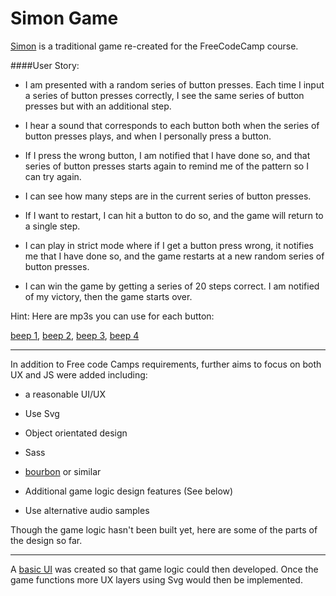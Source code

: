 # Simon Game

[Simon](https://www.freecodecamp.com/challenges/build-a-simon-game) is a traditional game re-created for the FreeCodeCamp course.


####User Story:


  * I am presented with a random series of button presses.
Each time I input a series of button presses correctly, I see the same series of button presses but with an additional step.


  * I hear a sound that corresponds to each button both when the series of button presses plays, and when I personally press a button.


  * If I press the wrong button, I am notified that I have done so, and that series of button presses starts again to remind me of the pattern so I can try again.


  * I can see how many steps are in the current series of button presses.


  * If I want to restart, I can hit a button to do so, and the game will return to a single step.


  * I can play in strict mode where if I get a button press wrong, it notifies me that I have done so, and the game restarts at a new random series of button presses.


  * I can win the game by getting a series of 20 steps correct. I am notified of my victory, then the game starts over.


Hint: Here are mp3s you can use for each button: 

[beep 1](https://s3.amazonaws.com/freecodecamp/simonSound1.mp3), [beep 2](https://s3.amazonaws.com/freecodecamp/simonSound2.mp3), [beep 3](https://s3.amazonaws.com/freecodecamp/simonSound3.mp3), [beep 4](https://s3.amazonaws.com/freecodecamp/simonSound4.mp3)


***

In addition to Free code Camps requirements, further aims to focus on both UX and JS were added including:

  * a reasonable UI/UX
  
  * Use Svg

  * Object orientated design
  
  * Sass
  
  * [bourbon](http://bourbon.io) or similar
  
  * Additional game logic design features (See below)
  
  * Use alternative audio samples


Though the game logic hasn't been built yet, here are some of the parts of the design so far.

___

A [basic UI](https://appijumbo.github.io/simonGame/) was created so that game logic could then developed. Once the game functions more UX layers using Svg would then be implemented.



  
  
  
  
  


